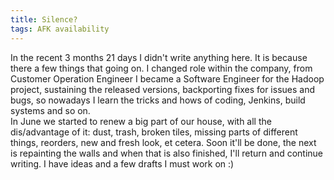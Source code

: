 ```yaml
---
title: Silence?
tags: AFK availability
---
```

In the recent 3 months 21 days I didn't write anything here. It is because there a few things that going on. I changed role within the company, from Customer Operation Engineer I became a Software Engineer for the Hadoop project, sustaining the released versions, backporting fixes for issues and bugs, so nowadays I learn the tricks and hows of coding, Jenkins, build systems and so on.  
In June we started to renew a big part of our house, with all the dis/advantage of it: dust, trash, broken tiles, missing parts of different things, reorders, new and fresh look, et cetera. Soon it'll be done, the next is repainting the walls and when that is also finished, I'll return and continue writing. I have ideas and a few drafts I must work on :)